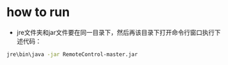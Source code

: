# how to run
* jre文件夹和jar文件要在同一目录下，然后再该目录下打开命令行窗口执行下述代码：
```bash
jre\bin\java -jar RemoteControl-master.jar
```